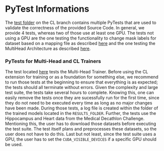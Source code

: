 # PyTest Informations

The [test folder](https://github.com/camgbus/Lifelong-nnUNet/tree/continual_learning/test) on the CL branch contains multiple PyTests that are used to validate the correctness of the provided Source Code. In general, we provide 4 tests, whereas two of those use at least one GPU. The tests not using a GPU are the one testing the functionality to change mask labels for dataset based on a mapping file as described [here](change_mask_labels.md) and the one testing the MultiHead Architecture as described [here](multihead_architecture.md).

### PyTests for Multi-Head and CL Trainers

The test located [here](https://github.com/camgbus/Lifelong-nnUNet/tree/continual_learning/test/training/network_training) tests the Multi-Head Trainer. Before using the CL extension for training or as a foundation for something else, we recommend to run those tests at the beginning to ensure that everything is as expected; the tests should all terminate without errors. Given the complexity and large test suite, the tests take several hours to complete. Knowing this, one can easily remove the tests once they are sucessfully run for the first time, since they do not need to be executed every time as long as no major changes have been made. During those tests, a log file is created within the folder of the trained models located in the `RESULTS_FOLDER`. Further, the tests use the Hippocampus and Heart data from the Medical Decathlon Challenge. Mentioning this, the user has to download those datasets before executing the test suite. The test itself plans and preprocesses these datasets, so the user does not have to do this. Last but not least, since the test suite uses a GPU, the user has to set the `CUDA_VISIBLE_DEVICES` if a specific GPU should be used.
